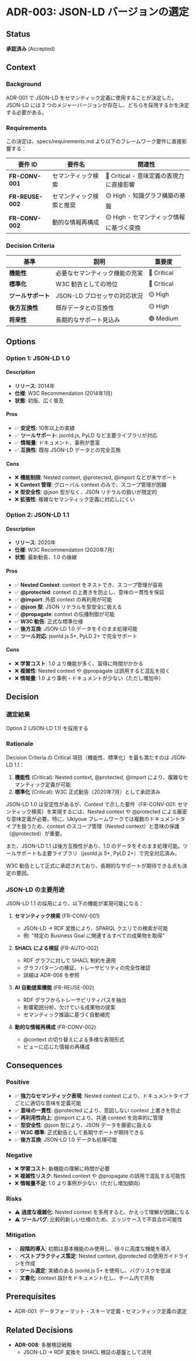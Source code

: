 # ADR-003: JSON-LD バージョンの選定

## Status

**承認済み** (Accepted)

## Context

### Background

ADR-001 で JSON-LD をセマンティック定義に使用することが決定した。JSON-LD には 2 つのメジャーバージョンが存在し、どちらを採用するかを決定する必要がある。

### Requirements

この決定は、specs/requirements.md より以下のフレームワーク要件に直接影響する：

| 要件 ID          | 要件名                   | 関連性                                   |
| ---------------- | ------------------------ | ---------------------------------------- |
| **FR-CONV-001**  | セマンティック検索       | 🔴 Critical - 意味定義の表現力に直接影響 |
| **FR-REUSE-002** | セマンティック検索と推奨 | 🟡 High - 知識グラフ構築の基盤           |
| **FR-CONV-002**  | 動的な情報再構成         | 🟡 High - セマンティック情報に基づく変換 |

### Decision Criteria

| 基準               | 説明                           | 重要度      |
| ------------------ | ------------------------------ | ----------- |
| **機能性**         | 必要なセマンティック機能の充実 | 🔴 Critical |
| **標準化**         | W3C 勧告としての地位           | 🔴 Critical |
| **ツールサポート** | JSON-LD プロセッサの対応状況   | 🟡 High     |
| **後方互換性**     | 既存データとの互換性           | 🟡 High     |
| **将来性**         | 長期的なサポート見込み         | 🟢 Medium   |

## Options

### Option 1: JSON-LD 1.0

#### Description

- **リリース**: 2014年
- **仕様**: W3C Recommendation (2014年1月)
- **状態**: 初版、広く普及

#### Pros

- ✅ **安定性**: 10年以上の実績
- ✅ **ツールサポート**: jsonld.js, PyLD など主要ライブラリが対応
- ✅ **情報量**: ドキュメント、事例が豊富
- ✅ **互換性**: 既存 JSON-LD データとの完全互換

#### Cons

- ❌ **機能制限**: Nested context, @protected, @import などが未サポート
- ❌ **Context 管理**: グローバル context のみで、スコープ管理が困難
- ❌ **型安全性**: @json 型がなく、JSON リテラルの扱いが限定的
- ❌ **拡張性**: 複雑なセマンティック定義に対応しにくい

### Option 2: JSON-LD 1.1

#### Description

- **リリース**: 2020年
- **仕様**: W3C Recommendation (2020年7月)
- **状態**: 最新勧告、1.0 の後継

#### Pros

- ✅ **Nested Context**: context をネストでき、スコープ管理が容易
- ✅ **@protected**: context の上書きを防止し、意味の一貫性を保証
- ✅ **@import**: 外部 context の再利用が可能
- ✅ **@json 型**: JSON リテラルを型安全に扱える
- ✅ **@propagate**: context の伝播制御が可能
- ✅ **W3C 勧告**: 正式な標準仕様
- ✅ **後方互換**: JSON-LD 1.0 データをそのまま処理可能
- ✅ **ツール対応**: jsonld.js 5+, PyLD 2+ で完全サポート

#### Cons

- ❌ **学習コスト**: 1.0 より機能が多く、習得に時間がかかる
- ❌ **複雑性**: Nested context や @propagate は誤用すると混乱を招く
- ❌ **情報量**: 1.0 より事例・ドキュメントが少ない（ただし増加中）

## Decision

### 選定結果

Option 2 (JSON-LD 1.1) を採用する

### Rationale

Decision Criteria の Critical 項目（機能性、標準化）を最も満たすのは JSON-LD 1.1：

1. **機能性** (Critical): Nested context, @protected, @import により、複雑なセマンティック定義が可能
2. **標準化** (Critical): W3C 正式勧告（2020年7月）として承認済み

JSON-LD 1.0 は安定性があるが、Context で示した要件（FR-CONV-001: セマンティック検索）を実現するには、Nested context や @protected による厳密な意味定義が必要。特に、Ukiyoue フレームワークでは複数のドキュメントタイプを扱うため、context のスコープ管理（Nested context）と意味の保護（@protected）が重要。

また、JSON-LD 1.1 は後方互換性があり、1.0 のデータをそのまま処理可能。ツールサポートも主要ライブラリ（jsonld.js 5+, PyLD 2+）で完全対応済み。

W3C 勧告として正式に承認されており、長期的なサポートが期待できる点も決定の要因。

### JSON-LD の主要用途

JSON-LD 1.1 の採用により、以下の機能が実現可能になる：

1. **セマンティック検索** (FR-CONV-001)
   - JSON-LD → RDF 変換により、SPARQL クエリでの検索が可能
   - 例: "特定の Business Goal に関連するすべての成果物を取得"

2. **SHACL による検証** (FR-AUTO-002)
   - RDF グラフに対して SHACL 制約を適用
   - グラフパターンの検証、トレーサビリティの完全性確認
   - 詳細は ADR-008 を参照

3. **AI 自動提案機能** (FR-REUSE-002)
   - RDF グラフからトレーサビリティパスを抽出
   - 影響範囲分析、欠けている成果物の提案
   - セマンティック推論に基づく自動補完

4. **動的な情報再構成** (FR-CONV-002)
   - @context の切り替えによる多様な表現形式
   - ビューに応じた情報の再構成

## Consequences

### Positive

- ✅ **強力なセマンティック表現**: Nested context により、ドキュメントタイプごとに適切な意味を定義可能
- ✅ **意味の一貫性**: @protected により、意図しない context 上書きを防止
- ✅ **再利用性向上**: @import により、共通 context を効率的に管理
- ✅ **型安全性**: @json 型により、JSON データを厳密に扱える
- ✅ **W3C 標準**: 正式勧告として長期サポートが期待できる
- ✅ **後方互換**: JSON-LD 1.0 データも処理可能

### Negative

- ❌ **学習コスト**: 新機能の理解に時間が必要
- ❌ **複雑性リスク**: Nested context や @propagate の誤用で混乱する可能性
- ❌ **情報量不足**: 1.0 より事例が少ない（ただし増加傾向）

### Risks

- ⚠️ **過度な複雑化**: Nested context を多用すると、かえって理解が困難になる
- ⚠️ **ツールバグ**: 比較的新しい仕様のため、エッジケースで不具合の可能性

### Mitigation

- 💡 **段階的導入**: 初期は基本機能のみ使用し、徐々に高度な機能を導入
- 💡 **ベストプラクティス策定**: Nested context, @protected の使用ガイドラインを作成
- 💡 **ツール選定**: 実績のある jsonld.js 5+ を使用し、バグリスクを低減
- 💡 **文書化**: context 設計をドキュメント化し、チーム内で共有

## Prerequisites

- ADR-001: データフォーマット・スキーマ定義・セマンティック定義の選定

## Related Decisions

- **ADR-008**: 多層検証戦略
  - JSON-LD → RDF 変換を SHACL 検証の基盤として活用
